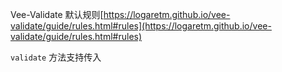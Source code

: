 Vee-Validate 默认规则[https://logaretm.github.io/vee-validate/guide/rules.html#rules](https://logaretm.github.io/vee-validate/guide/rules.html#rules)





`validate` 方法支持传入 